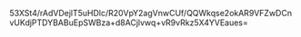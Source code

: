 53XSt4/rAdVDejlT5uHDlc/R20VpY2agVnwCUf/QQWkqse2okAR9VFZwDCnvUKdjPTDYBABuEpSWBza+d8ACjlvwq+vR9vRkz5X4YVEaues=